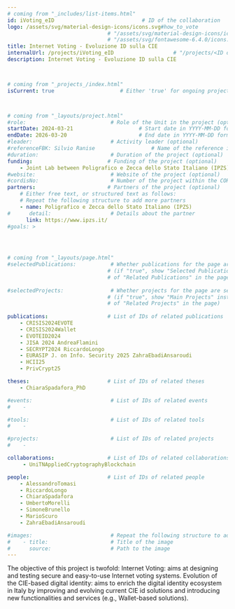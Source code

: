 ```yaml
---
# coming from "_includes/list-items.html"
id: iVoting_eID                            # ID of the collaboration
logo: /assets/svg/material-design-icons/icons.svg#how_to_vote                          # "/assets/areas/projects/<image name>" or 
                                # "/assets/svg/material-design-icons/icons.svg#<icon id>" or 
                                # "/assets/svg/fontawesome-6.4.0/icons.svg#<icon id>"
title: Internet Voting - Evoluzione ID sulla CIE                         # Title of the collaboration
internalUrl: /projects/iVoting_eID                   # "/projects/<ID of the collaboration>"
description: Internet Voting - Evoluzione ID sulla CIE                   # Short description (few words)



# coming from "_projects_/index.html"
isCurrent: true                     # Either 'true' for ongoing projects or 'false' for terminated projects



# coming from "_layouts/project.html"
#role:                           # Role of the Unit in the project (optional)
startDate: 2024-03-21                     # Start date in YYYY-MM-DD format (optional)
endDate: 2026-03-20                       # End date in YYYY-MM-DD format (optional)
#leader:                         # Activity leader (optional)
#referenceFBK: Silvio Ranise                  # Name of the reference in FBK (optional)
#duration:                       # Duration of the project (optional)
funding:                        # Funding of the project (optional)
    - Joint Lab between Poligrafico e Zecca dello Stato Italiano (IPZS) and FBK.
#website:                        # Website of the project (optional)
#cordisNo:                       # Number of the project within the CORDIS website (optional)
partners:                       # Partners of the project (optional)
    # Either free text, or structured text as follows:
    # Repeat the following structure to add more partners
    - name: Poligrafico e Zecca dello Stato Italiano (IPZS)
#      detail:                   # Details about the partner
      link: https://www.ipzs.it/
#goals: >
    



# coming from "_layouts/page.html"
#selectedPublications:           # Whether publications for the page are selected 
                                # (if "true", show "Selected Publications" instead  
                                # of "Related Publications" in the page)
                                
#selectedProjects:               # Whether projects for the page are selected 
                                # (if "true", show "Main Projects" instead  
                                # of "Related Projects" in the page)
                                                                
publications:                   # List of IDs of related publications
    - CRISIS2024EVOTE
    - CRISIS2024Wallet
    - EVOTEID2024
    - JISA 2024 AndreaFlamini
    - SECRYPT2024 RiccardoLongo
    - EURASIP J. on Info. Security 2025 ZahraEbadiAnsaroudi
    - HCII25
    - PrivCrypt25

theses:                         # List of IDs of related theses
    - ChiaraSpadafora_PhD

#events:                         # List of IDs of related events
#    - 

#tools:                          # List of IDs of related tools
#    - 

#projects:                       # List of IDs of related projects
#    - 

collaborations:                 # List of IDs of related collaborations
     - UniTNAppliedCryptographyBlockchain

people:                         # List of IDs of related people
    - AlessandroTomasi
    - RiccardoLongo
    - ChiaraSpadafora
    - UmbertoMorelli
    - SimoneBrunello
    - MarioScuro
    - ZahraEbadiAnsaroudi

#images:                         # Repeat the following structure to add more images
#    - title:                    # Title of the image
#      source:                   # Path to the image
---
```


The objective of this project is twofold:
Internet Voting: aims at designing and testing secure and easy-to-use Internet voting systems.
Evolution of the CIE-based digital identity: aims to enrich the digital identity ecosystem in Italy by improving and evolving current CIE id solutions and introducing new functionalities and services (e.g., Wallet-based solutions).